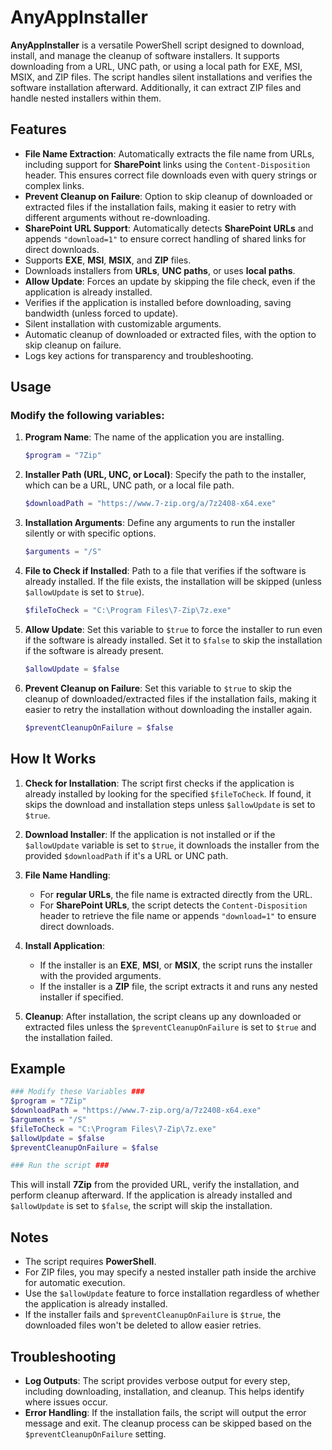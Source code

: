 # AnyAppInstaller

**AnyAppInstaller** is a versatile PowerShell script designed to download, install, and manage the cleanup of software installers. It supports downloading from a URL, UNC path, or using a local path for EXE, MSI, MSIX, and ZIP files. The script handles silent installations and verifies the software installation afterward. Additionally, it can extract ZIP files and handle nested installers within them.

## Features

- **File Name Extraction**: Automatically extracts the file name from URLs, including support for **SharePoint** links using the `Content-Disposition` header. This ensures correct file downloads even with query strings or complex links.
- **Prevent Cleanup on Failure**: Option to skip cleanup of downloaded or extracted files if the installation fails, making it easier to retry with different arguments without re-downloading.
- **SharePoint URL Support**: Automatically detects **SharePoint URLs** and appends `"download=1"` to ensure correct handling of shared links for direct downloads.
- Supports **EXE**, **MSI**, **MSIX**, and **ZIP** files.
- Downloads installers from **URLs**, **UNC paths**, or uses **local paths**.
- **Allow Update**: Forces an update by skipping the file check, even if the application is already installed.
- Verifies if the application is installed before downloading, saving bandwidth (unless forced to update).
- Silent installation with customizable arguments.
- Automatic cleanup of downloaded or extracted files, with the option to skip cleanup on failure.
- Logs key actions for transparency and troubleshooting.

## Usage
### Modify the following variables:

1. **Program Name**: The name of the application you are installing.
    ```powershell
    $program = "7Zip"
    ```

2. **Installer Path (URL, UNC, or Local)**: Specify the path to the installer, which can be a URL, UNC path, or a local file path.
    ```powershell
    $downloadPath = "https://www.7-zip.org/a/7z2408-x64.exe"
    ```

3. **Installation Arguments**: Define any arguments to run the installer silently or with specific options.
    ```powershell
    $arguments = "/S"
    ```

4. **File to Check if Installed**: Path to a file that verifies if the software is already installed. If the file exists, the installation will be skipped (unless `$allowUpdate` is set to `$true`).
    ```powershell
    $fileToCheck = "C:\Program Files\7-Zip\7z.exe"
    ```

5. **Allow Update**: Set this variable to `$true` to force the installer to run even if the software is already installed. Set it to `$false` to skip the installation if the software is already present.
    ```powershell
    $allowUpdate = $false
    ```

6. **Prevent Cleanup on Failure**: Set this variable to `$true` to skip the cleanup of downloaded/extracted files if the installation fails, making it easier to retry the installation without downloading the installer again.
    ```powershell
    $preventCleanupOnFailure = $false
    ```

## How It Works

1. **Check for Installation**: The script first checks if the application is already installed by looking for the specified `$fileToCheck`. If found, it skips the download and installation steps unless `$allowUpdate` is set to `$true`.

2. **Download Installer**: If the application is not installed or if the `$allowUpdate` variable is set to `$true`, it downloads the installer from the provided `$downloadPath` if it's a URL or UNC path.

3. **File Name Handling**:
   - For **regular URLs**, the file name is extracted directly from the URL.
   - For **SharePoint URLs**, the script detects the `Content-Disposition` header to retrieve the file name or appends `"download=1"` to ensure direct downloads.

4. **Install Application**:
    - If the installer is an **EXE**, **MSI**, or **MSIX**, the script runs the installer with the provided arguments.
    - If the installer is a **ZIP** file, the script extracts it and runs any nested installer if specified.

5. **Cleanup**: After installation, the script cleans up any downloaded or extracted files unless the `$preventCleanupOnFailure` is set to `$true` and the installation failed.

## Example

```powershell
### Modify these Variables ###
$program = "7Zip"
$downloadPath = "https://www.7-zip.org/a/7z2408-x64.exe"
$arguments = "/S"
$fileToCheck = "C:\Program Files\7-Zip\7z.exe"
$allowUpdate = $false
$preventCleanupOnFailure = $false

### Run the script ###
```

This will install **7Zip** from the provided URL, verify the installation, and perform cleanup afterward. If the application is already installed and `$allowUpdate` is set to `$false`, the script will skip the installation.

## Notes
- The script requires **PowerShell**.
- For ZIP files, you may specify a nested installer path inside the archive for automatic execution.
- Use the `$allowUpdate` feature to force installation regardless of whether the application is already installed.
- If the installer fails and `$preventCleanupOnFailure` is `$true`, the downloaded files won't be deleted to allow easier retries.

## Troubleshooting
- **Log Outputs**: The script provides verbose output for every step, including downloading, installation, and cleanup. This helps identify where issues occur.
- **Error Handling**: If the installation fails, the script will output the error message and exit. The cleanup process can be skipped based on the `$preventCleanupOnFailure` setting.
